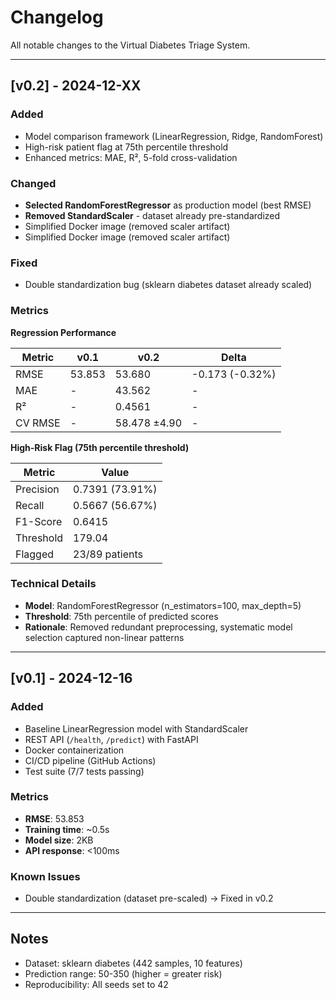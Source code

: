 # Changelog

All notable changes to the Virtual Diabetes Triage System.

---

## [v0.2] - 2024-12-XX

### Added

- Model comparison framework (LinearRegression, Ridge, RandomForest)
- High-risk patient flag at 75th percentile threshold
- Enhanced metrics: MAE, R², 5-fold cross-validation

### Changed

- **Selected RandomForestRegressor** as production model (best RMSE)
- **Removed StandardScaler** - dataset already pre-standardized
- Simplified Docker image (removed scaler artifact)
- Simplified Docker image (removed scaler artifact)

### Fixed

- Double standardization bug (sklearn diabetes dataset already scaled)

### Metrics

**Regression Performance**

| Metric  | v0.1   | v0.2         | Delta           |
| ------- | ------ | ------------ | --------------- |
| RMSE    | 53.853 | 53.680       | -0.173 (-0.32%) |
| MAE     | -      | 43.562       | -               |
| R²      | -      | 0.4561       | -               |
| CV RMSE | -      | 58.478 ±4.90 | -               |

**High-Risk Flag (75th percentile threshold)**

| Metric    | Value           |
| --------- | --------------- |
| Precision | 0.7391 (73.91%) |
| Recall    | 0.5667 (56.67%) |
| F1-Score  | 0.6415          |
| Threshold | 179.04          |
| Flagged   | 23/89 patients  |

### Technical Details

- **Model**: RandomForestRegressor (n_estimators=100, max_depth=5)
- **Threshold**: 75th percentile of predicted scores
- **Rationale**: Removed redundant preprocessing, systematic model selection captured non-linear patterns

---

## [v0.1] - 2024-12-16

### Added

- Baseline LinearRegression model with StandardScaler
- REST API (`/health`, `/predict`) with FastAPI
- Docker containerization
- CI/CD pipeline (GitHub Actions)
- Test suite (7/7 tests passing)

### Metrics

- **RMSE**: 53.853
- **Training time**: ~0.5s
- **Model size**: 2KB
- **API response**: <100ms

### Known Issues

- Double standardization (dataset pre-scaled) → Fixed in v0.2

---

## Notes

- Dataset: sklearn diabetes (442 samples, 10 features)
- Prediction range: 50-350 (higher = greater risk)
- Reproducibility: All seeds set to 42
